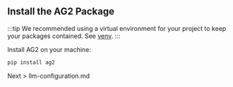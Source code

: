## Install the AG2 Package

:::tip
We recommended using a virtual environment for your project to keep your packages contained. See [venv](https://docs.python.org/3/library/venv.html).
:::

Install AG2 on your machine:

```bash
pip install ag2
```

Next > llm-configuration.md
